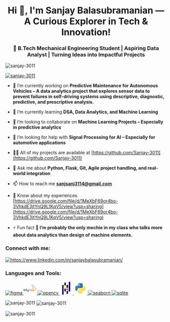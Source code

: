<h1 align="center">Hi 👋, I'm Sanjay Balasubramanian — A Curious Explorer in Tech & Innovation!</h1>
<h3 align="center">🚀 B.Tech Mechanical Engineering Student | Aspiring Data Analyst | Turning Ideas into Impactful Projects</h3>

<p align="left"> <img src="https://komarev.com/ghpvc/?username=sanjay-3011&label=Profile%20views&color=0e75b6&style=flat" alt="sanjay-3011" /> </p>

<p align="left"> <a href="https://github.com/ryo-ma/github-profile-trophy"><img src="https://github-profile-trophy.vercel.app/?username=sanjay-3011" alt="sanjay-3011" /></a> </p>

- 🔭 I’m currently working on **Predictive Maintenance for Autonomous Vehicles – A data analytics project that explores sensor data to prevent failures in self-driving systems using descriptive, diagnostic, predictive, and prescriptive analysis.**

- 🌱 I’m currently learning **DSA, Data Analytics, and Machine Learning**

- 👯 I’m looking to collaborate on **Machine Learning Projects – Especially in predictive analytics**

- 🤝 I’m looking for help with **Signal Processing for AI – Especially for automotive applications**

- 👨‍💻 All of my projects are available at [https://github.com/Sanjay-3011](https://github.com/Sanjay-3011)

- 💬 Ask me about **Python, Flask, Git, Agile project handling, and real-world integration**

- 📫 How to reach me **sanjsanj3114@gmail.com**

- 📄 Know about my experiences [https://drive.google.com/file/d/1MeXbF69or4bo-3VhkdE3jtYnQ9L1KqV5/view?usp=sharing](https://drive.google.com/file/d/1MeXbF69or4bo-3VhkdE3jtYnQ9L1KqV5/view?usp=sharing)

- ⚡ Fun fact **🤖 I’m probably the only mechie in my class who talks more about data analytics than design of machine elements.**

<h3 align="left">Connect with me:</h3>
<p align="left">
<a href="https://linkedin.com/in/sanjaybalasubramanian/" target="blank"><img align="center" src="https://raw.githubusercontent.com/rahuldkjain/github-profile-readme-generator/master/src/images/icons/Social/linked-in-alt.svg" alt="https://www.linkedin.com/in/sanjaybalasubramanian/" height="30" width="40" /></a>
</p>

<h3 align="left">Languages and Tools:</h3>
<p align="left"> <a href="https://www.figma.com/" target="_blank" rel="noreferrer"> <img src="https://www.vectorlogo.zone/logos/figma/figma-icon.svg" alt="figma" width="40" height="40"/> </a> <a href="https://www.mysql.com/" target="_blank" rel="noreferrer"> <img src="https://raw.githubusercontent.com/devicons/devicon/master/icons/mysql/mysql-original-wordmark.svg" alt="mysql" width="40" height="40"/> </a> <a href="https://opencv.org/" target="_blank" rel="noreferrer"> <img src="https://www.vectorlogo.zone/logos/opencv/opencv-icon.svg" alt="opencv" width="40" height="40"/> </a> <a href="https://pandas.pydata.org/" target="_blank" rel="noreferrer"> <img src="https://raw.githubusercontent.com/devicons/devicon/2ae2a900d2f041da66e950e4d48052658d850630/icons/pandas/pandas-original.svg" alt="pandas" width="40" height="40"/> </a> <a href="https://www.python.org" target="_blank" rel="noreferrer"> <img src="https://raw.githubusercontent.com/devicons/devicon/master/icons/python/python-original.svg" alt="python" width="40" height="40"/> </a> <a href="https://seaborn.pydata.org/" target="_blank" rel="noreferrer"> <img src="https://seaborn.pydata.org/_images/logo-mark-lightbg.svg" alt="seaborn" width="40" height="40"/> </a> <a href="https://www.sqlite.org/" target="_blank" rel="noreferrer"> <img src="https://www.vectorlogo.zone/logos/sqlite/sqlite-icon.svg" alt="sqlite" width="40" height="40"/> </a> </p>

<p><img align="left" src="https://github-readme-stats.vercel.app/api/top-langs?username=sanjay-3011&show_icons=true&locale=en&layout=compact" alt="sanjay-3011" /></p>

<p>&nbsp;<img align="center" src="https://github-readme-stats.vercel.app/api?username=sanjay-3011&show_icons=true&locale=en" alt="sanjay-3011" /></p>

<p><img align="center" src="https://github-readme-streak-stats.herokuapp.com/?user=sanjay-3011&" alt="sanjay-3011" /></p>
